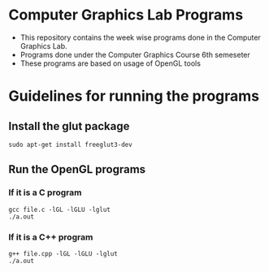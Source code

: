 # Computer Graphics Lab Programs
- This repository contains the week wise programs done in the Computer Graphics Lab.
- Programs done under the Computer Graphics Course 6th semeseter
- These programs are based on usage of OpenGL tools


# Guidelines for running the programs
## Install the glut package
```
sudo apt-get install freeglut3-dev
```
## Run the OpenGL programs
### If it is a C program
```
gcc file.c -lGL -lGLU -lglut 
./a.out
```
### If it is a C++ program
```
g++ file.cpp -lGL -lGLU -lglut 
./a.out
```

